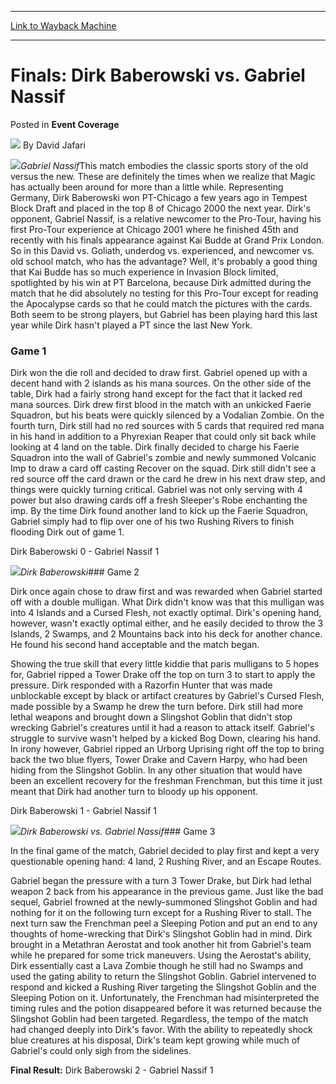 
---
[Link to Wayback Machine](https://web.archive.org/web/20220808132613/https://magic.wizards.com/en/articles/archive/event-coverage/finals-dirk-baberowski-vs-gabriel-nassif-2000-01-01)

[_metadata_:author]:- "David Jafari"
[_metadata_:description]:- "Gabriel NassifThis match embodies the classic sports story of the old versus the new. These are definitely the times when we realize that Magic has actually been around for more than a little while. Representing Germany, Dirk Baberowski won PT-Chicago a few years ago in Tempest Block Draft and placed in the top 8 of Chicago 2000 the next year. Dirk's opponent, Gabriel Nassif,"
[_metadata_:generator]:- "Drupal 7 (http://drupal.org)"
[_metadata_:node]:- "740746"
[_metadata_:publish_date]:- "2000-01-01"
[_metadata_:source]:- "div-main-content"
[_metadata_:title]:- "Finals: Dirk Baberowski vs. Gabriel Nassif"
[_metadata_:wayback_capture_timestamp]:- "2022-08-08 13:26:13"
[_metadata_:wayback_raw_url]:- "https://web.archive.org/web/20220808132613id_/https://magic.wizards.com/en/articles/archive/event-coverage/finals-dirk-baberowski-vs-gabriel-nassif-2000-01-01"
[_metadata_:wayback_url]:- "https://magic.wizards.com/en/articles/archive/event-coverage/finals-dirk-baberowski-vs-gabriel-nassif-2000-01-01"
---


Finals: Dirk Baberowski vs. Gabriel Nassif
==========================================



 Posted in **Event Coverage**







![](https://media.magic.wizards.com/styles/auth_small/public/generic-avatar-150_480.png)
By David Jafari











![](https://media.magic.wizards.com/image_legacy_migration/sideboard/images/ptny01/a762.jpg)*Gabriel Nassif*This match embodies the classic sports story of the old versus the new. These are definitely the times when we realize that Magic has actually been around for more than a little while. Representing Germany, Dirk Baberowski won PT-Chicago a few years ago in Tempest Block Draft and placed in the top 8 of Chicago 2000 the next year. Dirk's opponent, Gabriel Nassif, is a relative newcomer to the Pro-Tour, having his first Pro-Tour experience at Chicago 2001 where he finished 45th and recently with his finals appearance against Kai Budde at Grand Prix London. So in this David vs. Goliath, underdog vs. experienced, and newcomer vs. old school match, who has the advantage? Well, it's probably a good thing that Kai Budde has so much experience in Invasion Block limited, spotlighted by his win at PT Barcelona, because Dirk admitted during the match that he did absolutely no testing for this Pro-Tour except for reading the Apocalypse cards so that he could match the pictures with the cards. Both seem to be strong players, but Gabriel has been playing hard this last year while Dirk hasn't played a PT since the last New York.


### Game 1


Dirk won the die roll and decided to draw first. Gabriel opened up with a decent hand with 2 islands as his mana sources. On the other side of the table, Dirk had a fairly strong hand except for the fact that it lacked red mana sources. Dirk drew first blood in the match with an unkicked Faerie Squadron, but his beats were quickly silenced by a Vodalian Zombie. On the fourth turn, Dirk still had no red sources with 5 cards that required red mana in his hand in addition to a Phyrexian Reaper that could only sit back while looking at 4 land on the table. Dirk finally decided to charge his Faerie Squadron into the wall of Gabriel's zombie and newly summoned Volcanic Imp to draw a card off casting Recover on the squad. Dirk still didn't see a red source off the card drawn or the card he drew in his next draw step, and things were quickly turning critical. Gabriel was not only serving with 4 power but also drawing cards off a fresh Sleeper's Robe enchanting the imp. By the time Dirk found another land to kick up the Faerie Squadron, Gabriel simply had to flip over one of his two Rushing Rivers to finish flooding Dirk out of game 1.


Dirk Baberowski 0 - Gabriel Nassif 1


![](https://media.magic.wizards.com/image_legacy_migration/sideboard/images/ptny01/a763.jpg)*Dirk Baberowski*### Game 2


Dirk once again chose to draw first and was rewarded when Gabriel started off with a double mulligan. What Dirk didn't know was that this mulligan was into 4 Islands and a Cursed Flesh, not exactly optimal. Dirk's opening hand, however, wasn't exactly optimal either, and he easily decided to throw the 3 Islands, 2 Swamps, and 2 Mountains back into his deck for another chance. He found his second hand acceptable and the match began.


Showing the true skill that every little kiddie that paris mulligans to 5 hopes for, Gabriel ripped a Tower Drake off the top on turn 3 to start to apply the pressure. Dirk responded with a Razorfin Hunter that was made unblockable except by black or artifact creatures by Gabriel's Cursed Flesh, made possible by a Swamp he drew the turn before. Dirk still had more lethal weapons and brought down a Slingshot Goblin that didn't stop wrecking Gabriel's creatures until it had a reason to attack itself. Gabriel's struggle to survive wasn't helped by a kicked Bog Down, clearing his hand. In irony however, Gabriel ripped an Urborg Uprising right off the top to bring back the two blue flyers, Tower Drake and Cavern Harpy, who had been hiding from the Slingshot Goblin. In any other situation that would have been an excellent recovery for the freshman Frenchman, but this time it just meant that Dirk had another turn to bloody up his opponent.


Dirk Baberowski 1 - Gabriel Nassif 1


![](https://media.magic.wizards.com/image_legacy_migration/sideboard/images/ptny01/a756.jpg)*Dirk Baberowski vs. Gabriel Nassif*### Game 3


In the final game of the match, Gabriel decided to play first and kept a very questionable opening hand: 4 land, 2 Rushing River, and an Escape Routes.


Gabriel began the pressure with a turn 3 Tower Drake, but Dirk had lethal weapon 2 back from his appearance in the previous game. Just like the bad sequel, Gabriel frowned at the newly-summoned Slingshot Goblin and had nothing for it on the following turn except for a Rushing River to stall. The next turn saw the Frenchman peel a Sleeping Potion and put an end to any thoughts of home-wrecking that Dirk's Slingshot Goblin had in mind. Dirk brought in a Metathran Aerostat and took another hit from Gabriel's team while he prepared for some trick maneuvers. Using the Aerostat's ability, Dirk essentially cast a Lava Zombie though he still had no Swamps and used the gating ability to return the Slingshot Goblin. Gabriel intervened to respond and kicked a Rushing River targeting the Slingshot Goblin and the Sleeping Potion on it. Unfortunately, the Frenchman had misinterpreted the timing rules and the potion disappeared before it was returned because the Slingshot Goblin had been targeted. Regardless, the tempo of the match had changed deeply into Dirk's favor. With the ability to repeatedly shock blue creatures at his disposal, Dirk's team kept growing while much of Gabriel's could only sigh from the sidelines.


**Final Result:** Dirk Baberowski 2 - Gabriel Nassif 1








